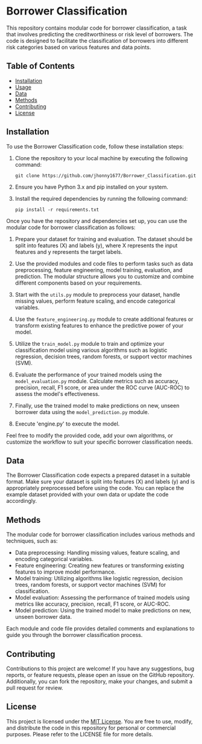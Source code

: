 # Borrower Classification

This repository contains modular code for borrower classification, a task that involves predicting the creditworthiness or risk level of borrowers. The code is designed to facilitate the classification of borrowers into different risk categories based on various features and data points.

## Table of Contents

- [Installation](#installation)
- [Usage](#usage)
- [Data](#data)
- [Methods](#methods)
- [Contributing](#contributing)
- [License](#license)

## Installation

To use the Borrower Classification code, follow these installation steps:

1. Clone the repository to your local machine by executing the following command:

    ```
    git clone https://github.com/jhonny1677/Borrower_Classification.git
    ```

2. Ensure you have Python 3.x and pip installed on your system.

3. Install the required dependencies by running the following command:

    ```
    pip install -r requirements.txt
    ```

Once you have the repository and dependencies set up, you can use the modular code for borrower classification as follows:

1. Prepare your dataset for training and evaluation. The dataset should be split into features (X) and labels (y), where X represents the input features and y represents the target labels.

2. Use the provided modules and code files to perform tasks such as data preprocessing, feature engineering, model training, evaluation, and prediction. The modular structure allows you to customize and combine different components based on your requirements.

3. Start with the `utils.py` module to preprocess your dataset, handle missing values, perform feature scaling, and encode categorical variables.

4. Use the `feature_engineering.py` module to create additional features or transform existing features to enhance the predictive power of your model.

5. Utilize the `train_model.py` module to train and optimize your classification model using various algorithms such as logistic regression, decision trees, random forests, or support vector machines (SVM).

6. Evaluate the performance of your trained models using the `model_evaluation.py` module. Calculate metrics such as accuracy, precision, recall, F1 score, or area under the ROC curve (AUC-ROC) to assess the model's effectiveness.

7. Finally, use the trained model to make predictions on new, unseen borrower data using the `model_prediction.py` module.

8. Execute 'engine.py' to execute the model.

Feel free to modify the provided code, add your own algorithms, or customize the workflow to suit your specific borrower classification needs.

## Data

The Borrower Classification code expects a prepared dataset in a suitable format. Make sure your dataset is split into features (X) and labels (y) and is appropriately preprocessed before using the code. You can replace the example dataset provided with your own data or update the code accordingly.

## Methods

The modular code for borrower classification includes various methods and techniques, such as:

- Data preprocessing: Handling missing values, feature scaling, and encoding categorical variables.
- Feature engineering: Creating new features or transforming existing features to improve model performance.
- Model training: Utilizing algorithms like logistic regression, decision trees, random forests, or support vector machines (SVM) for classification.
- Model evaluation: Assessing the performance of trained models using metrics like accuracy, precision, recall, F1 score, or AUC-ROC.
- Model prediction: Using the trained model to make predictions on new, unseen borrower data.

Each module and code file provides detailed comments and explanations to guide you through the borrower classification process.

## Contributing

Contributions to this project are welcome! If you have any suggestions, bug reports, or feature requests, please open an issue on the GitHub repository. Additionally, you can fork the repository, make your changes, and submit a pull request for review.

## License

This project is licensed under the [MIT License](LICENSE). You are free to use, modify, and distribute the code in this repository for personal or commercial purposes. Please refer to the LICENSE file for more details.

